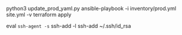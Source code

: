 python3 update_prod_yaml.py
ansible-playbook -i inventory/prod.yml site.yml -v
terraform apply

eval `ssh-agent -s`
ssh-add -l
ssh-add ~/.ssh/id_rsa